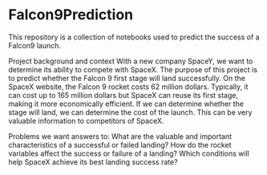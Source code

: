 # Falcon9Prediction
This repository is a collection of notebooks used to predict the success of a Falcon9 launch. 

Project background and context
With a new company SpaceY, we want to determine its ability to compete with SpaceX. 
The purpose of this project is to predict whether the Falcon 9 first stage will land successfully. On the SpaceX website, the Falcon 9 rocket costs 62 million dollars. Typically, it can cost up to 165 million dollars but SpaceX can reuse its first stage, making it more economically efficient. If we can determine whether the stage will land, we can determine the cost of the launch. This can be very valuable information to competitors of SpaceX. 

Problems we want answers to:
What are the valuable and important characteristics of a successful or failed landing?
How do the rocket variables affect the success or failure of a landing?
Which conditions will help SpaceX achieve its best landing success rate?



